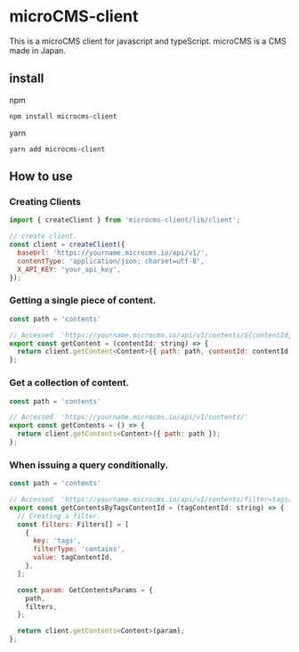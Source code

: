 # microCMS-client
This is a microCMS client for javascript and typeScript.
microCMS is a CMS made in Japan.

## install
npm
```shell
npm install microcms-client
```
yarn
```shell
yarn add microcms-client
```

## How to use

### Creating Clients
```javascript
import { createClient } from 'microcms-client/lib/client';

// create client.
const client = createClient({
  baseUrl: 'https://yourname.microcms.io/api/v1/',
  contentType: 'application/json; charset=utf-8',
  X_API_KEY: 'your_api_key',
});
```

### Getting a single piece of content.
```javascript
const path = 'contents'

// Accessed  'https://yourname.microcms.io/api/v1/contents/${contentId}'
export const getContent = (contentId: string) => {
  return client.getContent<Content>({ path: path, contentId: contentId });
};

```
### Get a collection of content.
```javascript
const path = 'contents'

// Accessed  'https://yourname.microcms.io/api/v1/contents/'
export const getContents = () => {
  return client.getContents<Content>({ path: path });
};
```
### When issuing a query conditionally.

```javascript
const path = 'contents'

// Accessed  'https://yourname.microcms.io/api/v1/contents/filter=tags[contains]${tagContentId}'
export const getContentsByTagsContentId = (tagContentId: string) => {
  // Creating a filter.
  const filters: Filters[] = [
    {
      key: 'tags',
      filterType: 'contains',
      value: tagContentId,
    },
  ];

  const param: GetContentsParams = {
    path,
    filters,
  };

  return client.getContents<Content>(param);
};

```
